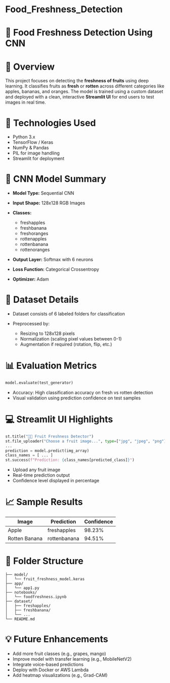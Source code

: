 # Food_Freshness_Detection

# 🥗 Food Freshness Detection Using CNN

# 📌 Overview

This project focuses on detecting the **freshness of fruits** using deep learning. It classifies fruits as **fresh** or **rotten** across different categories like apples, bananas, and oranges. The model is trained using a custom dataset and deployed with a clean, interactive **Streamlit UI** for end users to test images in real time.


# 🚀 Technologies Used

* Python 3.x
* TensorFlow / Keras
* NumPy & Pandas
* PIL for image handling
* Streamlit for deployment


# 🧠 CNN Model Summary

* **Model Type:** Sequential CNN
* **Input Shape:** 128x128 RGB Images
* **Classes:**

  * freshapples
  * freshbanana
  * freshoranges
  * rottenapples
  * rottenbanana
  * rottenoranges
* **Output Layer:** Softmax with 6 neurons
* **Loss Function:** Categorical Crossentropy
* **Optimizer:** Adam


# 📁 Dataset Details

* Dataset consists of 6 labeled folders for classification
* Preprocessed by:

  * Resizing to 128x128 pixels
  * Normalization (scaling pixel values between 0-1)
  * Augmentation if required (rotation, flip, etc.)

# 📊 Evaluation Metrics

```python
model.evaluate(test_generator)
```

* Accuracy: High classification accuracy on fresh vs rotten detection
* Visual validation using prediction confidence on test samples



# 💻 Streamlit UI Highlights

```python
st.title("🍎🍭 Fruit Freshness Detector")
st.file_uploader("Choose a fruit image...", type=["jpg", "jpeg", "png"])
...
prediction = model.predict(img_array)
class_names = [ ... ]
st.success(f"Prediction: {class_names[predicted_class]}")
```

* Upload any fruit image
* Real-time prediction output
* Confidence level displayed in percentage


# 📈 Sample Results

| Image         | Prediction   | Confidence |
| ------------- | ------------ | ---------- |
| Apple         | freshapples  | 98.23%     |
| Rotten Banana | rottenbanana | 94.51%     |



# 📎 Folder Structure

```
├── model/
│   └── fruit_freshness_model.keras
├── app/
│   └── app1.py
├── notebooks/
│   └── foodfreshness.ipynb
├── dataset/
│   ├── freshapples/
│   ├── freshbanana/
│   └── ...
└── README.md
```


# 💡 Future Enhancements

* Add more fruit classes (e.g., grapes, mango)
* Improve model with transfer learning (e.g., MobileNetV2)
* Integrate voice-based predictions
* Deploy with Docker or AWS Lambda
* Add heatmap visualizations (e.g., Grad-CAM)

